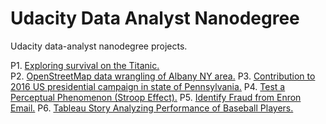 # Udacity Data Analyst Nanodegree
Udacity data-analyst nanodegree projects.

P1. <a href="https://priyankaswadi.github.io/Udacity-DAND-Projects/Exploring_Survival_on_the_Titanic.html">Exploring survival on the Titanic.</a><br />
P2. <a href="https://priyankaswadi.github.io/Udacity-DAND-Projects/OpenStreetMap_Data_Wrangling.html">OpenStreetMap data wrangling of Albany NY area.</a>
P3. <a href="https://priyankaswadi.github.io/Udacity-DAND-Projects/Presidential_Campaign_2016_PA.html">Contribution to 2016 US presidential campaign in state of Pennsylvania.</a>
P4. <a href="https://priyankaswadi.github.io/Udacity-DAND-Projects/Test_a_Perceptual_Phenomenon.html">Test a Perceptual Phenomenon (Stroop Effect).</a>
P5. <a href="https://priyankaswadi.github.io/Udacity-DAND-Projects/Identify_Fraud_from_Enron_Email.html">Identify Fraud from Enron Email.</a>
P6. <a href="https://priyankaswadi.github.io/Udacity-DAND-Projects/Tableau_Story_Analyzing_Performance_of_Baseball_Players.html">Tableau Story Analyzing Performance of Baseball Players.</a> 